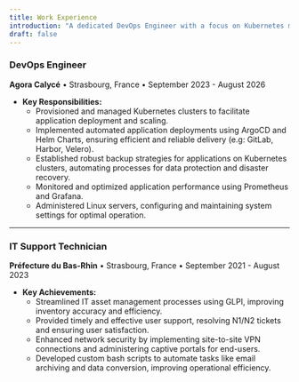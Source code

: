 ```yaml
---
title: Work Experience
introduction: "A dedicated DevOps Engineer with a focus on Kubernetes management and automation. Proven track record in deploying and maintaining scalable applications, leveraging tools like ArgoCD and Helm Charts."
draft: false
---
```


### DevOps Engineer

**Agora Calycé** • Strasbourg, France • September 2023 - August 2026

* **Key Responsibilities:**
  * Provisioned and managed Kubernetes clusters to facilitate application deployment and scaling.
  * Implemented automated application deployments using ArgoCD and Helm Charts, ensuring efficient and reliable delivery (e.g: GitLab, Harbor, Velero).
  * Established robust backup strategies for applications on Kubernetes clusters, automating processes for data protection and disaster recovery.
  * Monitored and optimized application performance using Prometheus and Grafana.
  * Administered Linux servers, configuring and maintaining system settings for optimal operation.

---

### IT Support Technician

**Préfecture du Bas-Rhin**  • Strasbourg, France • September 2021 - August 2023

* **Key Achievements:**
  * Streamlined IT asset management processes using GLPI, improving inventory accuracy and efficiency.
  * Provided timely and effective user support, resolving N1/N2 tickets and ensuring user satisfaction.
  * Enhanced network security by implementing site-to-site VPN connections and administering captive portals for end-users.
  * Developed custom bash scripts to automate tasks like email archiving and data conversion, improving operational efficiency.